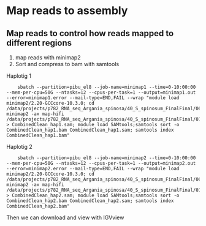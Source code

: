 # Map reads to assembly 

## Map reads to control how reads mapped to different regions

1. map reads with minimap2
2. Sort and compress to bam with samtools

Haplotig 1

        sbatch --partition=pibu_el8 --job-name=minimap1 --time=0-10:00:00 --mem-per-cpu=50G --ntasks=12 --cpus-per-task=1 --output=minimap1.out --error=minimap1.error --mail-type=END,FAIL --wrap "module load minimap2/2.20-GCCcore-10.3.0; cd /data/projects/p782_RNA_seq_Argania_spinosa/40_S_spinosum_FinalFinal/06_RemapReads/Hap1; minimap2 -ax map-hifi /data/projects/p782_RNA_seq_Argania_spinosa/40_S_spinosum_FinalFinal/01_Assembly/Combined_clean.fq.gz > CombinedClean_hap1.sam; module load SAMtools;samtools sort -o CombinedClean_hap1.bam CombinedClean_hap1.sam; samtools index CombinedClean_hap1.bam"

        
Haplotig 2
  
        sbatch --partition=pibu_el8 --job-name=minimap2 --time=0-10:00:00 --mem-per-cpu=50G --ntasks=12 --cpus-per-task=1 --output=minimap2.out --error=minimap2.error --mail-type=END,FAIL --wrap "module load minimap2/2.20-GCCcore-10.3.0; cd /data/projects/p782_RNA_seq_Argania_spinosa/40_S_spinosum_FinalFinal/06_RemapReads/Hap2; minimap2 -ax map-hifi /data/projects/p782_RNA_seq_Argania_spinosa/40_S_spinosum_FinalFinal/01_Assembly/Combined_clean.fq.gz > CombinedClean_hap2.sam; module load SAMtools;samtools sort -o CombinedClean_hap2.bam CombinedClean_hap2.sam; samtools index CombinedClean_hap2.bam"
        
Then we can download and view with IGVview
